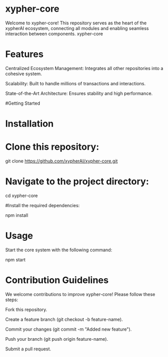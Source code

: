 # xypher-core
Welcome to xypher-core! This repository serves as the heart of the xypherAI ecosystem, connecting all modules and enabling seamless interaction between components.
xypher-core


# Features

Centralized Ecosystem Management: Integrates all other repositories into a cohesive system.

Scalability: Built to handle millions of transactions and interactions.

State-of-the-Art Architecture: Ensures stability and high performance.

#Getting Started

# Installation

# Clone this repository:

git clone https://github.com/xypherAI/xypher-core.git

# Navigate to the project directory:

cd xypher-core

#Install the required dependencies:

npm install

# Usage

Start the core system with the following command:

npm start

# Contribution Guidelines

We welcome contributions to improve xypher-core! Please follow these steps:

Fork this repository.

Create a feature branch (git checkout -b feature-name).

Commit your changes (git commit -m "Added new feature").

Push your branch (git push origin feature-name).

Submit a pull request.
